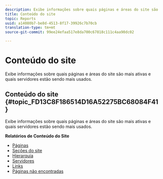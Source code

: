 ```yaml
---
description: Exibe informações sobre quais páginas e áreas do site são mais ativas e quais servidores estão sendo mais usados.
title: Conteúdo do site
topic: Reports
uuid: a14080b7-be8d-4513-8f17-39926c7b70cb
translation-type: tm+mt
source-git-commit: 99ee24efaa517e8da700c67818c111c4aa90dc02

---
```



# Conteúdo do site

Exibe informações sobre quais páginas e áreas do site são mais ativas e quais servidores estão sendo mais usados.

## Conteúdo do site {#topic_FD13C8F186514D16A52275BC68084F41}

Exibe informações sobre quais páginas e áreas do site são mais ativas e quais servidores estão sendo mais usados.

**Relatórios de Conteúdo do Site**

* [Páginas](/help/components/c-variables/dimensionslist/reports-pages.md)
* [Seções do site](/help/components/c-variables/dimensionslist/reports-site-sections.md)
* [Hierarquia](/help/components/c-variables/dimensionslist/reports-hierarchy.md)
* [Servidores](/help/components/c-variables/dimensionslist/reports-servers.md)
* [Links](/help/components/c-variables/dimensionslist/reports-links.md)
* [Páginas não encontradas](/help/components/c-variables/dimensionslist/reports-pages-not-found.md)


